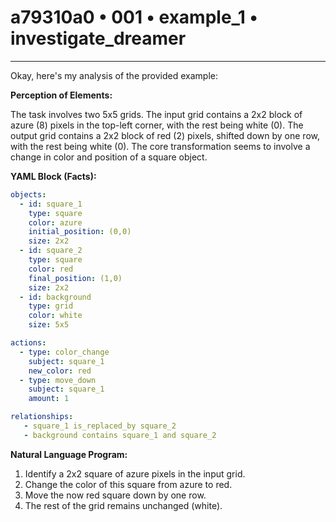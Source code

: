 # a79310a0 • 001 • example_1 • investigate_dreamer

---
Okay, here's my analysis of the provided example:

**Perception of Elements:**

The task involves two 5x5 grids. The input grid contains a 2x2 block of azure (8) pixels in the top-left corner, with the rest being white (0). The output grid contains a 2x2 block of red (2) pixels, shifted down by one row, with the rest being white (0). The core transformation seems to involve a change in color and position of a square object.

**YAML Block (Facts):**



```yaml
objects:
  - id: square_1
    type: square
    color: azure
    initial_position: (0,0)
    size: 2x2
  - id: square_2
    type: square
    color: red
    final_position: (1,0)
    size: 2x2
  - id: background
    type: grid
    color: white
    size: 5x5

actions:
  - type: color_change
    subject: square_1
    new_color: red
  - type: move_down
    subject: square_1
    amount: 1

relationships:
   - square_1 is_replaced_by square_2
   - background contains square_1 and square_2

```



**Natural Language Program:**

1.  Identify a 2x2 square of azure pixels in the input grid.
2.  Change the color of this square from azure to red.
3.  Move the now red square down by one row.
4.  The rest of the grid remains unchanged (white).


